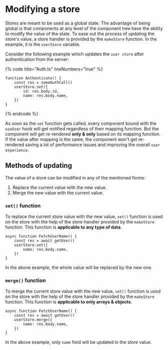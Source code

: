 # Modifying a store

Stores are meant to be used as a global state. The advantage of being global is that components at any level of the component tree have the ability to modify the value of the state. To ease out the process of updating the store's value, a store handler is provided by the `makeStore` function. In the example, it is the `userStore` variable.

Consider the following example which updates the `user store` after authentication from the server:

{% code title="Auth.ts" lineNumbers="true" %}
```tsx
function Authenticate() {
    const res = someAuthCall()
    userStore.set({
        id: res.body.id,
        name: res.body.name,
    })
}
```
{% endcode %}

As soon as the `set` function gets called, every component bound with the `useUser` hook will get notified regardless of their mapping function. But the component will get re-rendered **only & only** based on its mapping function. If the value after mapping is the same, the component won't get re-rendered saving a lot of performance issues and improving the overall `user experience`.

## Methods of updating

The value of a store can be modified in any of the mentioned forms:

1. Replace the current value with the new value.
2. Merge the new value with the current value.

### `set()` function

To replace the current store value with the new value, `set()` function is used on the store with the help of the store handler provided by the `makeStore` function. This function is **applicable to any type of data**.

```tsx
async function FetchUserName() {
    const res = await getUser()
    userStore.set({
        name: res.body.name,
    })
}
```

In the above example, the whole value will be replaced by the new one.

### `merge()` function&#x20;

To merge the current store value with the new value, `set()` function is used on the store with the help of the store handler provided by the `makeStore` function. This function is **applicable to only arrays & objects**.

```tsx
async function FetchUserName() {
    const res = await getUser()
    userStore.merge({
        name: res.body.name,
    })
}
```

In the above example, only `name` field will be updated in the store value.
